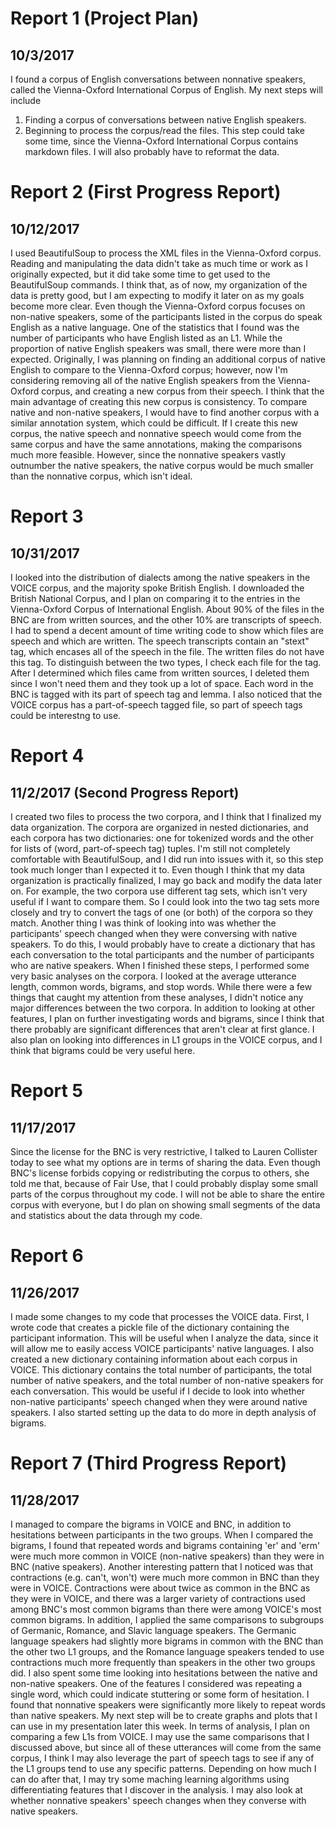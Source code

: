 # Report 1 (Project Plan)
## 10/3/2017
I found a corpus of English conversations between nonnative speakers, called the Vienna-Oxford International Corpus of English. My next steps will include
1. Finding a corpus of conversations between native English speakers.
2. Beginning to process the corpus/read the files. This step could take some time, since the Vienna-Oxford International Corpus contains markdown files. I will also probably have to reformat the data.

# Report 2 (First Progress Report)
## 10/12/2017
I used BeautifulSoup to process the XML files in the Vienna-Oxford corpus. Reading and manipulating the data didn't take as much time or work as I originally expected, but it did take some time to get used to the BeautifulSoup commands. I think that, as of now, my organization of the data is pretty good, but I am expecting to modify it later on as my goals become more clear.
Even though the Vienna-Oxford corpus focuses on non-native speakers, some of the participants listed in the corpus do speak English as a native language. One of the statistics that I found was the number of participants who have English listed as an L1. While the proportion of native English speakers was small, there were more than I expected. Originally, I was planning on finding an additional corpus of native English to compare to the Vienna-Oxford corpus; however, now I'm considering removing all of the native English speakers from the Vienna-Oxford corpus, and creating a new corpus from their speech. I think that the main advantage of creating this new corpus is consistency. To compare native and non-native speakers, I would have to find another corpus with a similar annotation system, which could be difficult. If I create this new corpus, the native speech and nonnative speech would come from the same corpus and have the same annotations, making the comparisons much more feasible. However, since the nonnative speakers vastly outnumber the native speakers, the native corpus would be much smaller than the nonnative corpus, which isn't ideal.

# Report 3
## 10/31/2017
I looked into the distribution of dialects among the native speakers in the VOICE corpus, and the majority spoke British English. I downloaded the British National Corpus, and I plan on comparing it to the entries in the Vienna-Oxford Corpus of International English. About 90% of the files in the BNC are from written sources, and the other 10% are transcripts of speech. I had to spend a decent amount of time writing code to show which files are speech and which are written. The speech transcripts contain an "stext" tag, which encases all of the speech in the file. The written files do not have this tag. To distinguish between the two types, I check each file for the tag. After I determined which files came from written sources, I deleted them since I won't need them and they took up a lot of space. Each word in the BNC is tagged with its part of speech tag and lemma. I also noticed that the VOICE corpus has a part-of-speech tagged file, so part of speech tags could be interestng to use.

# Report 4
## 11/2/2017 (Second Progress Report)
I created two files to process the two corpora, and I think that I finalized my data organization. The corpora are organized in nested dictionaries, and each corpora has two dictionaries: one for tokenized words and the other for lists of (word, part-of-speech tag) tuples. I'm still not completely comfortable with BeautifulSoup, and I did run into issues with it, so this step took much longer than I expected it to. Even though I think that my data organization is practically finalized, I may go back and modify the data later on. For example, the two corpora use different tag sets, which isn't very useful if I want to compare them. So I could look into the two tag sets more closely and try to convert the tags of one (or both) of the corpora so they match. Another thing I was think of looking into was whether the participants' speech changed when they were conversing with native speakers. To do this, I would probably have to create a dictionary that has each conversation to the total participants and the number of participants who are native speakers. When I finished these steps, I performed some very basic analyses on the corpora. I looked at the average utterance length, common words, bigrams, and stop words. While there were a few things that caught my attention from these analyses, I didn't notice any major differences between the two corpora. In addition to looking at other features, I plan on further investigating words and bigrams, since I think that there probably are significant differences that aren't clear at first glance. I also plan on looking into differences in L1 groups in the VOICE corpus, and I think that bigrams could be very useful here.

# Report 5
## 11/17/2017
Since the license for the BNC is very restrictive, I talked to Lauren Collister today to see what my options are in terms of sharing the data. Even though BNC's license forbids copying or redistributing the corpus to others, she told me that, because of Fair Use, that I could probably display some small parts of the corpus throughout my code. I will not be able to share the entire corpus with everyone, but I do plan on showing small segments of the data and statistics about the data through my code.

# Report 6
## 11/26/2017
I made some changes to my code that processes the VOICE data. First, I wrote code that creates a pickle file of the dictionary containing the participant information. This will be useful when I analyze the data, since it will allow me to easily access VOICE participants' native languages. I also created a new dictionary containing information about each corpus in VOICE. This dictionary contains the total number of participants, the total number of native speakers, and the total number of non-native speakers for each conversation. This would be useful if I decide to look into whether non-native participants' speech changed when they were around native speakers. 
I also started setting up the data to do more in depth analysis of bigrams.

# Report 7 (Third Progress Report)
## 11/28/2017
I managed to compare the bigrams in VOICE and BNC, in addition to hesitations between participants in the two groups. When I compared the bigrams, I found that repeated words and bigrams containing 'er' and 'erm' were much more common in VOICE (non-native speakers) than they were in BNC (native speakers). Another interesting pattern that I noticed was that contractions (e.g. can't, won't) were much more common in BNC than they were in VOICE. Contractions were about twice as common in the BNC as they were in VOICE, and there was a larger variety of contractions used among BNC's most common bigrams than there were among VOICE's most common bigrams. In addition, I applied the same comparisons to subgroups of Germanic, Romance, and Slavic language speakers. The Germanic language speakers had slightly more bigrams in common with the BNC than the other two L1 groups, and the Romance language speakers tended to use contractions much more frequently than speakers in the other two groups did. I also spent some time looking into hesitations between the native and non-native speakers. One of the features I considered was repeating a single word, which could indicate stuttering or some form of hesitation. I found that nonnative speakers were significantly more likely to repeat words than native speakers. 
My next step will be to create graphs and plots that I can use in my presentation later this week. In terms of analysis, I plan on comparing a few L1s from VOICE. I may use the same comparisons that I discussed above, but since all of these utterances will come from the same corpus, I think I may also leverage the part of speech tags to see if any of the L1 groups tend to use any specific patterns. Depending on how much I can do after that, I may try some maching learning algorithms using differentiating features that I discover in the analysis. I may also look at whether nonnative speakers' speech changes when they converse with native speakers.